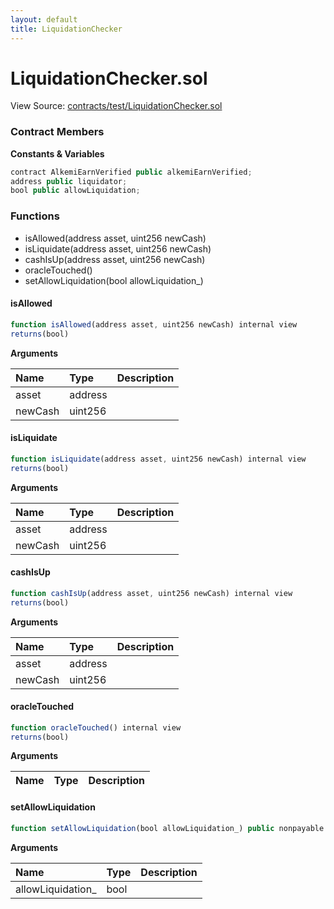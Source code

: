 ```yaml
---
layout: default
title: LiquidationChecker
---
```


# LiquidationChecker.sol

View Source: [contracts/test/LiquidationChecker.sol](../contracts/test/LiquidationChecker.sol)

### Contract Members

**Constants & Variables**

```javascript
contract AlkemiEarnVerified public alkemiEarnVerified;
address public liquidator;
bool public allowLiquidation;
```

### Functions

* isAllowed\(address asset, uint256 newCash\)
* isLiquidate\(address asset, uint256 newCash\)
* cashIsUp\(address asset, uint256 newCash\)
* oracleTouched\(\)
* setAllowLiquidation\(bool allowLiquidation\_\)

#### isAllowed

```javascript
function isAllowed(address asset, uint256 newCash) internal view
returns(bool)
```

**Arguments**

| Name | Type | Description |
| :--- | :--- | :--- |
| asset | address |  |
| newCash | uint256 |  |

#### isLiquidate

```javascript
function isLiquidate(address asset, uint256 newCash) internal view
returns(bool)
```

**Arguments**

| Name | Type | Description |
| :--- | :--- | :--- |
| asset | address |  |
| newCash | uint256 |  |

#### cashIsUp

```javascript
function cashIsUp(address asset, uint256 newCash) internal view
returns(bool)
```

**Arguments**

| Name | Type | Description |
| :--- | :--- | :--- |
| asset | address |  |
| newCash | uint256 |  |

#### oracleTouched

```javascript
function oracleTouched() internal view
returns(bool)
```

**Arguments**

| Name | Type | Description |
| :--- | :--- | :--- |


#### setAllowLiquidation

```javascript
function setAllowLiquidation(bool allowLiquidation_) public nonpayable
```

**Arguments**

| Name | Type | Description |
| :--- | :--- | :--- |
| allowLiquidation\_ | bool |  |

